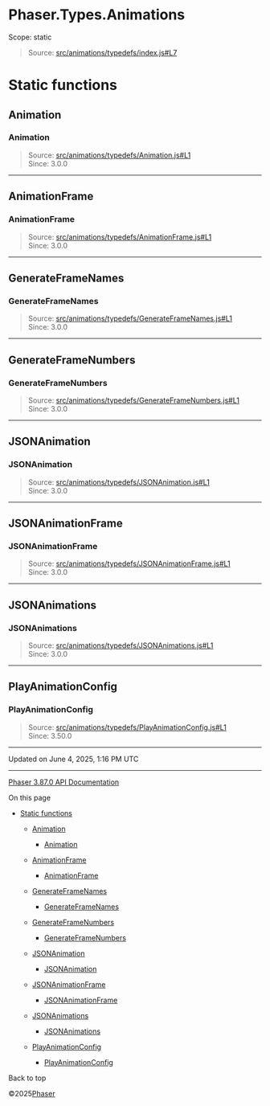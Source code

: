 # Phaser.Types.Animations

Scope:
static

> Source: [src/animations/typedefs/index.js#L7](https://github.com/phaserjs/phaser/blob/v3.87.0/src/animations/typedefs/index.js#L7)

# Static functions

## Animation

### Animation

> Source: [src/animations/typedefs/Animation.js#L1](https://github.com/phaserjs/phaser/blob/v3.87.0/src/animations/typedefs/Animation.js#L1)  
> Since: 3.0.0

---

## AnimationFrame

### AnimationFrame

> Source: [src/animations/typedefs/AnimationFrame.js#L1](https://github.com/phaserjs/phaser/blob/v3.87.0/src/animations/typedefs/AnimationFrame.js#L1)  
> Since: 3.0.0

---

## GenerateFrameNames

### GenerateFrameNames

> Source: [src/animations/typedefs/GenerateFrameNames.js#L1](https://github.com/phaserjs/phaser/blob/v3.87.0/src/animations/typedefs/GenerateFrameNames.js#L1)  
> Since: 3.0.0

---

## GenerateFrameNumbers

### GenerateFrameNumbers

> Source: [src/animations/typedefs/GenerateFrameNumbers.js#L1](https://github.com/phaserjs/phaser/blob/v3.87.0/src/animations/typedefs/GenerateFrameNumbers.js#L1)  
> Since: 3.0.0

---

## JSONAnimation

### JSONAnimation

> Source: [src/animations/typedefs/JSONAnimation.js#L1](https://github.com/phaserjs/phaser/blob/v3.87.0/src/animations/typedefs/JSONAnimation.js#L1)  
> Since: 3.0.0

---

## JSONAnimationFrame

### JSONAnimationFrame

> Source: [src/animations/typedefs/JSONAnimationFrame.js#L1](https://github.com/phaserjs/phaser/blob/v3.87.0/src/animations/typedefs/JSONAnimationFrame.js#L1)  
> Since: 3.0.0

---

## JSONAnimations

### JSONAnimations

> Source: [src/animations/typedefs/JSONAnimations.js#L1](https://github.com/phaserjs/phaser/blob/v3.87.0/src/animations/typedefs/JSONAnimations.js#L1)  
> Since: 3.0.0

---

## PlayAnimationConfig

### PlayAnimationConfig

> Source: [src/animations/typedefs/PlayAnimationConfig.js#L1](https://github.com/phaserjs/phaser/blob/v3.87.0/src/animations/typedefs/PlayAnimationConfig.js#L1)  
> Since: 3.50.0

---

Updated on June 4, 2025, 1:16 PM UTC

---

[Phaser 3.87.0 API Documentation](../../index.md)

On this page

* [Static functions](#static-functions)

  + [Animation](#animation)

    - [Animation](#animation-1)
  + [AnimationFrame](#animationframe)

    - [AnimationFrame](#animationframe-1)
  + [GenerateFrameNames](#generateframenames)

    - [GenerateFrameNames](#generateframenames-1)
  + [GenerateFrameNumbers](#generateframenumbers)

    - [GenerateFrameNumbers](#generateframenumbers-1)
  + [JSONAnimation](#jsonanimation)

    - [JSONAnimation](#jsonanimation-1)
  + [JSONAnimationFrame](#jsonanimationframe)

    - [JSONAnimationFrame](#jsonanimationframe-1)
  + [JSONAnimations](#jsonanimations)

    - [JSONAnimations](#jsonanimations-1)
  + [PlayAnimationConfig](#playanimationconfig)

    - [PlayAnimationConfig](#playanimationconfig-1)

Back to top

©2025[Phaser](https://docs.phaser.io)
